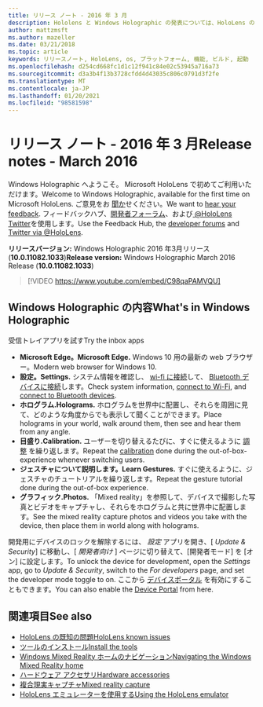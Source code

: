 ```yaml
---
title: リリース ノート - 2016 年 3 月
description: Hololens と Windows Holographic の発表については、HoloLens のリリースノートを最新の状態に維持してください。
author: mattzmsft
ms.author: mazeller
ms.date: 03/21/2018
ms.topic: article
keywords: リリースノート, HoloLens, os, プラットフォーム, 機能, ビルド, 起動
ms.openlocfilehash: d254cd668fc1d1c12f941c84e02c53945a716a73
ms.sourcegitcommit: d3a3b4f13b3728cfdd4d43035c806c0791d3f2fe
ms.translationtype: MT
ms.contentlocale: ja-JP
ms.lasthandoff: 01/20/2021
ms.locfileid: "98581598"
---
```

# <a name="release-notes---march-2016"></a><span data-ttu-id="ff03a-104">リリース ノート - 2016 年 3 月</span><span class="sxs-lookup"><span data-stu-id="ff03a-104">Release notes - March 2016</span></span>

<span data-ttu-id="ff03a-105">Windows Holographic へようこそ。 Microsoft HoloLens で初めてご利用いただけます。</span><span class="sxs-lookup"><span data-stu-id="ff03a-105">Welcome to Windows Holographic, available for the first time on Microsoft HoloLens.</span></span> <span data-ttu-id="ff03a-106">ご意見をお [聞か](/windows/mixed-reality/give-us-feedback)せください。</span><span class="sxs-lookup"><span data-stu-id="ff03a-106">We want to [hear your feedback](/windows/mixed-reality/give-us-feedback).</span></span> <span data-ttu-id="ff03a-107">フィードバックハブ、[開発者フォーラム](https://forums.hololens.com)、および[ @HoloLens Twitter](https://twitter.com/hololens)を使用します。</span><span class="sxs-lookup"><span data-stu-id="ff03a-107">Use the Feedback Hub, the [developer forums](https://forums.hololens.com) and [Twitter via @HoloLens](https://twitter.com/hololens).</span></span>

<span data-ttu-id="ff03a-108">**リリースバージョン:** Windows Holographic 2016 年3月リリース (**10.0.11082.1033**)</span><span class="sxs-lookup"><span data-stu-id="ff03a-108">**Release version:** Windows Holographic March 2016 Release (**10.0.11082.1033**)</span></span>

>[!VIDEO https://www.youtube.com/embed/C98qaPAMVQU]

## <a name="whats-in-windows-holographic"></a><span data-ttu-id="ff03a-109">Windows Holographic の内容</span><span class="sxs-lookup"><span data-stu-id="ff03a-109">What's in Windows Holographic</span></span>

<span data-ttu-id="ff03a-110">受信トレイアプリを試す</span><span class="sxs-lookup"><span data-stu-id="ff03a-110">Try the inbox apps</span></span>
* <span data-ttu-id="ff03a-111">**Microsoft Edge。**</span><span class="sxs-lookup"><span data-stu-id="ff03a-111">**Microsoft Edge.**</span></span> <span data-ttu-id="ff03a-112">Windows 10 用の最新の web ブラウザー。</span><span class="sxs-lookup"><span data-stu-id="ff03a-112">Modern web browser for Windows 10.</span></span>
* <span data-ttu-id="ff03a-113">**設定。**</span><span class="sxs-lookup"><span data-stu-id="ff03a-113">**Settings.**</span></span> <span data-ttu-id="ff03a-114">システム情報を確認し、 [wi-fi に接続](/windows/mixed-reality/connecting-to-wi-fi-on-hololens)して、 [Bluetooth デバイスに接続](/windows/mixed-reality/discover/hardware-accessories)します。</span><span class="sxs-lookup"><span data-stu-id="ff03a-114">Check system information, [connect to Wi-Fi](/windows/mixed-reality/connecting-to-wi-fi-on-hololens), and [connect to Bluetooth devices](/windows/mixed-reality/discover/hardware-accessories).</span></span>
* <span data-ttu-id="ff03a-115">**ホログラム.**</span><span class="sxs-lookup"><span data-stu-id="ff03a-115">**Holograms.**</span></span> <span data-ttu-id="ff03a-116">ホログラムを世界中に配置し、それらを周囲に見て、どのような角度からでも表示して聞くことができます。</span><span class="sxs-lookup"><span data-stu-id="ff03a-116">Place holograms in your world, walk around them, then see and hear them from any angle.</span></span>
* <span data-ttu-id="ff03a-117">**目盛り.**</span><span class="sxs-lookup"><span data-stu-id="ff03a-117">**Calibration.**</span></span> <span data-ttu-id="ff03a-118">ユーザーを切り替えるたびに、すぐに使えるように [調整](/windows/mixed-reality/calibration) を繰り返します。</span><span class="sxs-lookup"><span data-stu-id="ff03a-118">Repeat the [calibration](/windows/mixed-reality/calibration) done during the out-of-box-experience whenever switching users.</span></span>
* <span data-ttu-id="ff03a-119">**ジェスチャについて説明します。**</span><span class="sxs-lookup"><span data-stu-id="ff03a-119">**Learn Gestures.**</span></span> <span data-ttu-id="ff03a-120">すぐに使えるように、ジェスチャのチュートリアルを繰り返します。</span><span class="sxs-lookup"><span data-stu-id="ff03a-120">Repeat the gesture tutorial done during the out-of-box experience.</span></span>
* <span data-ttu-id="ff03a-121">**グラフィック.**</span><span class="sxs-lookup"><span data-stu-id="ff03a-121">**Photos.**</span></span> <span data-ttu-id="ff03a-122">「Mixed reality」を参照して、デバイスで撮影した写真とビデオをキャプチャし、それらをホログラムと共に世界中に配置します。</span><span class="sxs-lookup"><span data-stu-id="ff03a-122">See the mixed reality capture photos and videos you take with the device, then place them in world along with holograms.</span></span>

<span data-ttu-id="ff03a-123">開発用にデバイスのロックを解除するには、 *設定* アプリを開き、[ *Update & Security*] に移動し、[ *開発者向け* ] ページに切り替えて、[開発者モード] を [オン] に設定します。</span><span class="sxs-lookup"><span data-stu-id="ff03a-123">To unlock the device for development, open the *Settings* app, go to *Update & Security*, switch to the *For developers* page, and set the developer mode toggle to on.</span></span> <span data-ttu-id="ff03a-124">ここから [デバイスポータル](/windows/mixed-reality/develop/platform-capabilities-and-apis/using-the-windows-device-portal) を有効にすることもできます。</span><span class="sxs-lookup"><span data-stu-id="ff03a-124">You can also enable the [Device Portal](/windows/mixed-reality/develop/platform-capabilities-and-apis/using-the-windows-device-portal) from here.</span></span>

## <a name="see-also"></a><span data-ttu-id="ff03a-125">関連項目</span><span class="sxs-lookup"><span data-stu-id="ff03a-125">See also</span></span>
* [<span data-ttu-id="ff03a-126">HoloLens の既知の問題</span><span class="sxs-lookup"><span data-stu-id="ff03a-126">HoloLens known issues</span></span>](/windows/mixed-reality/hololens-known-issues)
* [<span data-ttu-id="ff03a-127">ツールのインストール</span><span class="sxs-lookup"><span data-stu-id="ff03a-127">Install the tools</span></span>](/windows/mixed-reality/develop/install-the-tools)
* [<span data-ttu-id="ff03a-128">Windows Mixed Reality ホームのナビゲーション</span><span class="sxs-lookup"><span data-stu-id="ff03a-128">Navigating the Windows Mixed Reality home</span></span>](/windows/mixed-reality/discover/navigating-the-windows-mixed-reality-home)
* [<span data-ttu-id="ff03a-129">ハードウェア アクセサリ</span><span class="sxs-lookup"><span data-stu-id="ff03a-129">Hardware accessories</span></span>](/windows/mixed-reality/discover/hardware-accessories)
* [<span data-ttu-id="ff03a-130">複合現実キャプチャ</span><span class="sxs-lookup"><span data-stu-id="ff03a-130">Mixed reality capture</span></span>](/windows/mixed-reality/mixed-reality-capture)
* [<span data-ttu-id="ff03a-131">HoloLens エミュレーターを使用する</span><span class="sxs-lookup"><span data-stu-id="ff03a-131">Using the HoloLens emulator</span></span>](/windows/mixed-reality/develop/platform-capabilities-and-apis/using-the-hololens-emulator)